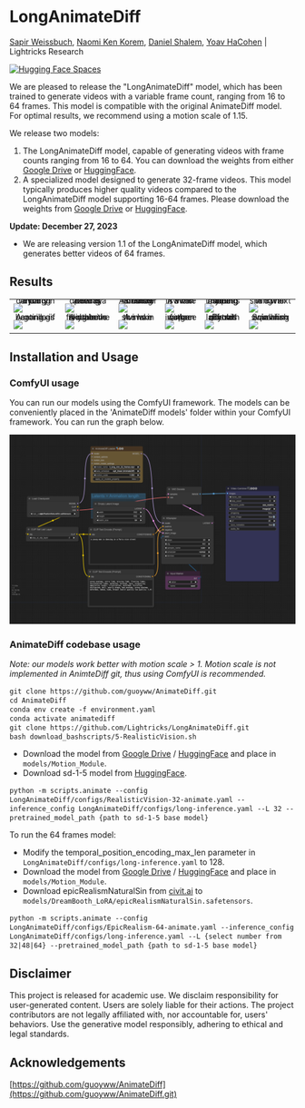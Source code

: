 # LongAnimateDiff

[Sapir Weissbuch](https://github.com/SapirW), [Naomi Ken Korem](https://github.com/Naomi-Ken-Korem), [Daniel Shalem](https://github.com/dshalem), [Yoav HaCohen](https://github.com/yoavhacohen) | Lightricks Research

[![Hugging Face Spaces](https://img.shields.io/badge/%F0%9F%A4%97%20Hugging%20Face-Spaces-yellow)](https://huggingface.co/spaces/Lightricks/LongAnimateDiff)

We are pleased to release the "LongAnimateDiff" model, which has been trained to generate videos with a variable frame count, 
ranging from 16 to 64 frames. 
This model is compatible with the original AnimateDiff model.  For optimal results, we recommend using a motion scale of 1.15.

We release two models:
1. The LongAnimateDiff model, capable of generating videos with frame counts ranging from 16 to 64. You can download the weights from either
[Google Drive](https://drive.google.com/file/d/1rKvG7paObqPwke-9jqRMgH5cVZvWjIcj/view?usp=sharing) or [HuggingFace](https://huggingface.co/Lightricks/LongAnimateDiff).
2. A specialized model designed to generate 32-frame videos. This model typically produces higher quality videos compared to the LongAnimateDiff model supporting 16-64 frames. 
   Please download the weights from [Google Drive](https://drive.google.com/file/d/1ulrQuiGIJpK7lMvgdruF2Q2FJgHnj5_m/view?usp=sharing) or [HuggingFace](https://huggingface.co/Lightricks/LongAnimateDiff).

**Update: December 27, 2023**
- We are releasing version 1.1 of the LongAnimateDiff model, which generates better videos of 64 frames.

## Results

<table class="center">
            <tr style="line-height: 0">
            <td colspan="1" style="border: none; text-align: center">A young man is dancing in a party</td>
            <td colspan="1" style="border: none; text-align: center">A teddy bear is drawing a portrait</td>
            <td colspan="1" style="border: none; text-align: center">A hamster is riding an auto rickshaw</td>
            <td colspan="1" style="border: none; text-align: center">A swan swims in a lake</td>
            <td colspan="1" style="border: none; text-align: center">A young man is dancing in a paris nice street</td>
            <td colspan="1" style="border: none; text-align: center">A cat is sitting next to a wall</td>
            </tr>
            <tr>
            <td style="border: none"><img src="assets/gifs/a_young_man_is_dancing_in_a_party.gif"></td>
            <td style="border: none"><img src="assets/gifs/a_teddy_bear_is_drawing_a_portrait.gif"></td>
            <td style="border: none"><img src="assets/gifs/A_hamster_is_riding_an_autorickshaw.gif"></td>
            <td style="border: none"><img src="assets/gifs/A_swan_swims_in_the_lake.gif"></td>
            <td style="border: none"><img src="assets/gifs/a_young_man_is_dancing_in_a_paris_nice_street.gif"></td>
            <td style="border: none"><img src="assets/gifs/a_cat.gif"></td>
            </tr>
            <tr style="line-height: 0">
            <td colspan="1" style="border: none; text-align: center">A gorilla is eating a banana.gif</td>
            <td colspan="1" style="border: none; text-align: center">A drone is flying in the sky above the mountains</td>
            <td colspan="1" style="border: none; text-align: center">A swan swims in the lake</td>
            <td colspan="1" style="border: none; text-align: center">A ginger woman in space future</td>
            <td colspan="1" style="border: none; text-align: center">Photo portrait of old lady with glasses</td>
            <td colspan="1" style="border: none; text-align: center">Small fish swimming in an aquarium</td>
            </tr>
            <tr>
            <td style="border: none"><img src="assets/gifs/a_gorilla_is_eating_a_banana.gif"></td>
            <td style="border: none"><img src="assets/gifs/a_drone_is_flying_in_the_sky_above_the_mountains.gif"></td>
            <td style="border: none"><img src="assets/gifs/A_swan_swims_in_the_lake_32.gif"></td>
            <td style="border: none"><img src="assets/gifs/a_ginger_woman_in_space_future.gif"></td>
            <td style="border: none"><img src="assets/gifs/photo_portrait_of_old_lady_with_glasses_32.gif"></td>
            <td style="border: none"><img src="assets/gifs/small_fish_swimming_in_an_aquarium_32.gif"></td>
            </tr>
</table>


## Installation and Usage


### ComfyUI usage

You can run our models using the ComfyUI framework. The models can be conveniently placed in the 
'AnimateDiff models' folder within your ComfyUI framework. You can run the graph below.

![alt text](https://github.com/Lightricks/LongAnimateDiff/blob/main/assets/ComfyUI.png)

### AnimateDiff codebase usage

_Note: our models work better with motion scale > 1. Motion scale is not implemented in AnimteDiff git, thus using ComfyUI is recommended._
```
git clone https://github.com/guoyww/AnimateDiff.git
cd AnimateDiff
conda env create -f environment.yaml
conda activate animatediff
git clone https://github.com/Lightricks/LongAnimateDiff.git
bash download_bashscripts/5-RealisticVision.sh
``` 
- Download the model from [Google Drive](https://drive.google.com/file/d/1ulrQuiGIJpK7lMvgdruF2Q2FJgHnj5_m/view?usp=sharing) / [HuggingFace](https://huggingface.co/Lightricks/LongAnimateDiff) 
and place in ```models/Motion_Module```.
- Download sd-1-5 model from [HuggingFace](https://huggingface.co/runwayml/stable-diffusion-v1-5).

```
python -m scripts.animate --config LongAnimateDiff/configs/RealisticVision-32-animate.yaml --inference_config LongAnimateDiff/configs/long-inference.yaml --L 32 --pretrained_model_path {path to sd-1-5 base model}
```
To run the 64 frames model:
- Modify the temporal_position_encoding_max_len parameter in ```LongAnimateDiff/configs/long-inference.yaml``` to 128.
- Download the model from [Google Drive](https://drive.google.com/file/d/1rKvG7paObqPwke-9jqRMgH5cVZvWjIcj/view?usp=sharing) / [HuggingFace](https://huggingface.co/Lightricks/LongAnimateDiff) 
and place in ```models/Motion_Module```.
- Download epicRealismNaturalSin from [civit.ai](https://civitai.com/models/25694/epicrealism) to ```models/DreamBooth_LoRA/epicRealismNaturalSin.safetensors```.
```
python -m scripts.animate --config LongAnimateDiff/configs/EpicRealism-64-animate.yaml --inference_config LongAnimateDiff/configs/long-inference.yaml --L {select number from 32|48|64} --pretrained_model_path {path to sd-1-5 base model}
```

## Disclaimer
This project is released for academic use. We disclaim responsibility for user-generated content. Users are solely liable for their actions. The project contributors are not legally affiliated with, nor accountable for, users' behaviors. Use the generative model responsibly, adhering to ethical and legal standards.


## Acknowledgements
[https://github.com/guoyww/AnimateDiff](https://github.com/guoyww/AnimateDiff.git)